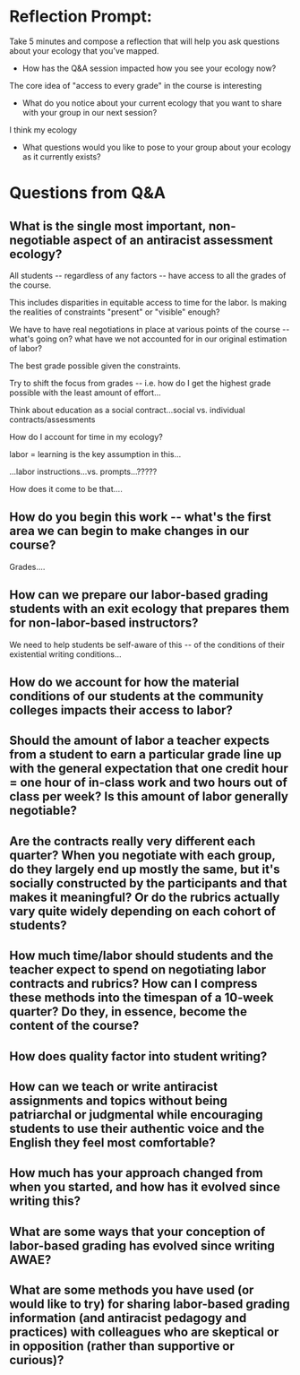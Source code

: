 # Reflection Prompt:

Take 5 minutes and compose a reflection that will help you ask questions about your ecology that you’ve mapped.

* How has the Q&A session impacted how you see your ecology now?

The core idea of "access to every grade" in the course is interesting

* What do you notice about your current ecology that you want to share with your group in our next session?

I think my ecology

* What questions would you like to pose to your group about your ecology as it currently exists?

# Questions from Q&A

## What is the single most important, non-negotiable aspect of an antiracist assessment ecology?

All students -- regardless of any factors -- have access to all the grades of the course.

This includes disparities in equitable access to time for the labor. Is making the realities of constraints "present" or "visible" enough?

We have to have real negotiations in place at various points of the course -- what's going on? what have we not accounted for in our original estimation of labor?

The best grade possible given the constraints.

Try to shift the focus from grades -- i.e. how do I get the highest grade possible with the least amount of effort...

Think about education as a social contract...social vs. individual contracts/assessments

How do I account for time in my ecology?

labor = learning is the key assumption in this...

...labor instructions...vs. prompts...?????


How does it come to be that....


## How do you begin this work -- what's the first area we can begin to make changes in our course?

Grades....

## How can we prepare our labor-based grading students with an exit ecology that prepares them for non-labor-based instructors?

We need to help students be self-aware of this -- of the conditions of their existential writing conditions...

## How do we account for how the material conditions of our students at the community colleges impacts their access to labor?

## Should the amount of labor a teacher expects from a student to earn a particular grade line up with the general expectation that one credit hour = one hour of in-class work and two hours out of class per week? Is this amount of labor generally negotiable?

## Are the contracts really very different each quarter? When you negotiate with each group, do they largely end up mostly the same, but it's socially constructed by the participants and that makes it meaningful? Or do the rubrics actually vary quite widely depending on each cohort of students?

## How much time/labor should students and the teacher expect to spend on negotiating labor contracts and rubrics? How can I compress these methods into the timespan of a 10-week quarter? Do they, in essence, become the content of the course?

## How does quality factor into student writing?

## How can we teach or write antiracist assignments and topics without being patriarchal or judgmental while encouraging students to use their authentic voice and the English they feel most comfortable?  

## How much has your approach changed from when you started, and how has it evolved since writing this?

## What are some ways that your conception of labor-based grading has evolved since writing AWAE?

## What are some methods you have used (or would like to try) for sharing labor-based grading information (and antiracist pedagogy and practices) with colleagues who are skeptical or in opposition (rather than supportive or curious)?
